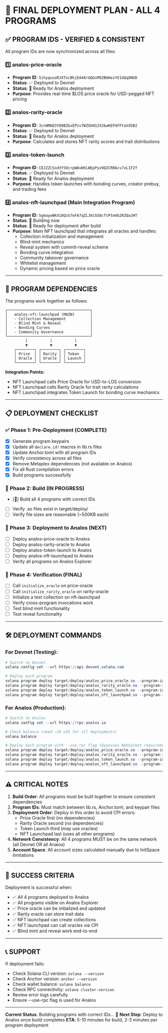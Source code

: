 # 🚀 FINAL DEPLOYMENT PLAN - ALL 4 PROGRAMS

## ✅ PROGRAM IDS - VERIFIED & CONSISTENT

All program IDs are now synchronized across all files:

### 1️⃣ **analos-price-oracle**
- **Program ID**: `5ihyquuoRJXTocBhjEA48rGQGsM9ZB6HezYE1dQq8NUD`
- **Status**: ✅ Deployed to Devnet
- **Status**: 🔄 Ready for Analos deployment
- **Purpose**: Provides real-time $LOS price oracle for USD-pegged NFT pricing

### 2️⃣ **analos-rarity-oracle**
- **Program ID**: `3cnHMbD3Y88BZbxEPzv7WZGkN12X2bwKEP4FFtaVd5B2`
- **Status**: ✅ Deployed to Devnet
- **Status**: 🔄 Ready for Analos deployment
- **Purpose**: Calculates and stores NFT rarity scores and trait distributions

### 3️⃣ **analos-token-launch**
- **Program ID**: `CDJZZCSod3YS9crpWAvWSLWEpPyx9QZCRRAcv7xL1FZf`
- **Status**: ✅ Deployed to Devnet
- **Status**: 🔄 Ready for Analos deployment
- **Purpose**: Handles token launches with bonding curves, creator prebuy, and trading fees

### 4️⃣ **analos-nft-launchpad** (Main Integration Program)
- **Program ID**: `5gmaywNK418QzG7eFA7qZLJkCGS8cfcPtm4b2RZQaJHT`
- **Status**: 🔨 Building now
- **Status**: 🔄 Ready for deployment after build
- **Purpose**: Main NFT launchpad that integrates all oracles and handles:
  - Collection initialization and management
  - Blind mint mechanics
  - Reveal system with commit-reveal scheme
  - Bonding curve integration
  - Community takeover governance
  - Whitelist management
  - Dynamic pricing based on price oracle

---

## 🔗 PROGRAM DEPENDENCIES

The programs work together as follows:

```
┌─────────────────────────────────────┐
│   analos-nft-launchpad (MAIN)       │
│   - Collection Management           │
│   - Blind Mint & Reveal             │
│   - Bonding Curves                  │
│   - Community Governance            │
└─────────────────────────────────────┘
         │          │          │
         ▼          ▼          ▼
    ┌────────┐ ┌────────┐ ┌────────┐
    │ Price  │ │ Rarity │ │ Token  │
    │ Oracle │ │ Oracle │ │ Launch │
    └────────┘ └────────┘ └────────┘
```

**Integration Points:**
- NFT Launchpad calls Price Oracle for USD-to-LOS conversion
- NFT Launchpad calls Rarity Oracle for trait rarity calculations
- NFT Launchpad integrates Token Launch for bonding curve mechanics

---

## 📋 DEPLOYMENT CHECKLIST

### ✅ Phase 1: Pre-Deployment (COMPLETE)
- [x] Generate program keypairs
- [x] Update all `declare_id!` macros in lib.rs files
- [x] Update Anchor.toml with all program IDs
- [x] Verify consistency across all files
- [x] Remove Metaplex dependencies (not available on Analos)
- [x] Fix all Rust compilation errors
- [x] Build programs successfully

### 🔄 Phase 2: Build (IN PROGRESS)
- [🔨] Build all 4 programs with correct IDs
- [ ] Verify .so files exist in target/deploy/
- [ ] Verify file sizes are reasonable (~500KB each)

### 🎯 Phase 3: Deployment to Analos (NEXT)
- [ ] Deploy analos-price-oracle to Analos
- [ ] Deploy analos-rarity-oracle to Analos
- [ ] Deploy analos-token-launch to Analos
- [ ] Deploy analos-nft-launchpad to Analos
- [ ] Verify all programs on Analos Explorer

### 🧪 Phase 4: Verification (FINAL)
- [ ] Call `initialize_oracle` on price-oracle
- [ ] Call `initialize_rarity_oracle` on rarity-oracle
- [ ] Initialize a test collection on nft-launchpad
- [ ] Verify cross-program invocations work
- [ ] Test blind mint functionality
- [ ] Test reveal functionality

---

## 🛠️ DEPLOYMENT COMMANDS

### For Devnet (Testing):
```powershell
# Switch to Devnet
solana config set --url https://api.devnet.solana.com

# Deploy each program
solana program deploy target/deploy/analos_price_oracle.so --program-id target/deploy/analos_price_oracle-keypair.json
solana program deploy target/deploy/analos_rarity_oracle.so --program-id target/deploy/analos_rarity_oracle-keypair.json
solana program deploy target/deploy/analos_token_launch.so --program-id target/deploy/analos_token_launch-keypair.json
solana program deploy target/deploy/analos_nft_launchpad.so --program-id target/deploy/analos_nft_launchpad-keypair.json
```

### For Analos (Production):
```powershell
# Switch to Analos
solana config set --url https://rpc.analos.io

# Check balance (need ~10 LOS for all deployments)
solana balance

# Deploy each program with --use-rpc flag (bypasses WebSocket requirement)
solana program deploy target/deploy/analos_price_oracle.so --program-id target/deploy/analos_price_oracle-keypair.json --use-rpc
solana program deploy target/deploy/analos_rarity_oracle.so --program-id target/deploy/analos_rarity_oracle-keypair.json --use-rpc
solana program deploy target/deploy/analos_token_launch.so --program-id target/deploy/analos_token_launch-keypair.json --use-rpc
solana program deploy target/deploy/analos_nft_launchpad.so --program-id target/deploy/analos_nft_launchpad-keypair.json --use-rpc
```

---

## ⚠️ CRITICAL NOTES

1. **Build Order**: All programs must be built together to ensure consistent dependencies
2. **Program IDs**: Must match between lib.rs, Anchor.toml, and keypair files
3. **Deployment Order**: Deploy in this order to avoid CPI errors:
   - Price Oracle first (no dependencies)
   - Rarity Oracle second (no dependencies)
   - Token Launch third (may use oracles)
   - NFT Launchpad last (uses all other programs)
4. **Network Consistency**: All 4 programs MUST be on the same network (all Devnet OR all Analos)
5. **Account Space**: All account sizes calculated manually due to InitSpace limitations

---

## 🎯 SUCCESS CRITERIA

Deployment is successful when:
- ✅ All 4 programs deployed to Analos
- ✅ All programs visible on Analos Explorer
- ✅ Price oracle can be initialized and updated
- ✅ Rarity oracle can store trait data
- ✅ NFT launchpad can create collections
- ✅ NFT launchpad can call oracles via CPI
- ✅ Blind mint and reveal work end-to-end

---

## 📞 SUPPORT

If deployment fails:
- Check Solana CLI version: `solana --version`
- Check Anchor version: `anchor --version`
- Check wallet balance: `solana balance`
- Check RPC connectivity: `solana cluster-version`
- Review error logs carefully
- Ensure --use-rpc flag is used for Analos

---

**Current Status**: Building programs with correct IDs... 🔨
**Next Step**: Deploy to Analos once build completes
**ETA**: 5-10 minutes for build, 2-3 minutes per program deployment

